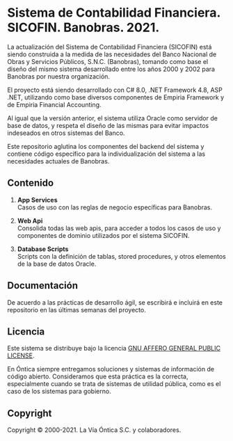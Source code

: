 ﻿# Sistema de Contabilidad Financiera. SICOFIN. Banobras. 2021.

La actualización del Sistema de Contabilidad Financiera (SICOFIN) está siendo construida 
a la medida de las necesidades del Banco Nacional de Obras y Servicios Públicos, S.N.C. 
(Banobras), tomando como base el diseño del mismo sistema desarrollado entre los años 
2000 y 2002 para Banobras por nuestra organización.

El proyecto está siendo desarrollado con C# 8.0, .NET Framework 4.8, ASP .NET, utilizando
como base diversos componentes de Empiria Framework y de Empiria Financial Accounting.

Al igual que la versión anterior, el sistema utiliza Oracle como servidor de base de datos,
y respeta el diseño de las mismas para evitar impactos indeseados en otros sistemas del Banco.

Este repositorio aglutina los componentes del backend del sistema y contiene código específico
para la individualización del sistema a las necesidades actuales de Banobras.


## Contenido

1. **App Services**  
   Casos de uso con las reglas de negocio específicas para Banobras.


2. **Web Api**  
   Consolida todas las web apis, para acceder a todos los casos de uso y componentes
   de dominio utilizados por el sistema SICOFIN.


3. **Database Scripts**  
   Scripts con la definición de tablas, stored procedures, y otros elementos
   de la base de datos Oracle.


## Documentación

De acuerdo a las prácticas de desarrollo ágil, se escribirá e incluirá en este
repositorio en las últimas semanas del proyecto.


## Licencia

Este sistema se distribuye bajo la licencia [GNU AFFERO GENERAL PUBLIC LICENSE](https://github.com/Ontica/Sicofin/blob/master/LICENSE.txt).

En Óntica siempre entregamos soluciones y sistemas de información de código abierto.
Consideramos que esta práctica es la correcta, especialmente cuando se trata de
sistemas de utilidad pública, como es el caso de los sistemas para gobierno.


## Copyright

Copyright © 2000-2021. La Vía Óntica S.C. y colaboradores.

